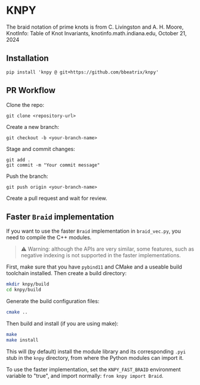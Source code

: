 # KNPY
The braid notation of prime knots is from C. Livingston and A. H. Moore, KnotInfo: Table of Knot Invariants, knotinfo.math.indiana.edu, October 21, 2024

## Installation

```
pip install 'knpy @ git+https://github.com/bbeatrix/knpy'
```

## PR Workflow 

Clone the repo:
```
git clone <repository-url>
```
Create a new branch:
```
git checkout -b <your-branch-name>
```
Stage and commit changes:
```
git add .
git commit -m "Your commit message"
```
Push the branch:
```
git push origin <your-branch-name>
```
Create a pull request and wait for review.

## Faster `Braid` implementation

If you want to use the faster `Braid` implementation in `braid_vec.py`, you need 
to compile the C++ modules.

> ⚠️ Warning: although the APIs are very similar, some features, such as negative 
indexing is not supported in the faster implementations.

First, make sure that you have `pybind11` and CMake and a useable build 
toolchain installed. Then create a build directory:

```bash
mkdir knpy/build
cd knpy/build
```

Generate the build configuration files:

```bash
cmake ..
```

Then build and install (if you are using make):

```bash
make
make install
```

This will (by default) install the module library and its corresponding `.pyi` 
stub in the `knpy` directory, from where the Python modules can import it.

To use the faster implementation, set the `KNPY_FAST_BRAID` environment variable 
to "true", and import normally: `from knpy import Braid`.
